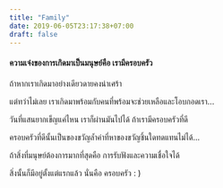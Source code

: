 ```yaml
---
title: "Family"
date: 2019-06-05T23:17:38+07:00
draft: false
---
```


<h4>ความเจ๋งของการเกิดมาเป็นมนุษย์คือ เรามีครอบครัว</h4>

ถ้าหากเราเกิดมาอย่างเดียวดายคงน่าเศร้า

แต่ทว่าไม่เลย เราเกิดมาพร้อมกับคนที่พร้อมจะช่วยเหลือและโอบกอดเรา...

วันที่แสนยากเข็ญแค่ไหน เราก็ผ่านมันไปได้ ถ้าเรามีครอบครัวที่ดี

ครอบครัวที่ดีนั้นเป็นของขวัญล้ำค่าที่หาของขวัญชิ้นใดทดแทนไม่ได้...

ถ้าสิ่งที่มนุษย์ต้องการมากที่สุดคือ การรับฟังและความเชื่อใจได้

สิ่งนั้นก็มีอยู่ตั้งแต่แรกแล้ว นั่นคือ ครอบครัว : )
